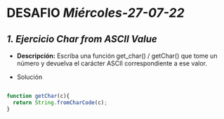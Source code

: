 # DESAFIO *Miércoles-27-07-22*




## *1. Ejercicio Char from ASCII Value*

- **Descripción:**
  Escriba una función get_char() / getChar() que tome un número y devuelva el carácter ASCII correspondiente a ese valor.
  
- Solución

```javascript

function getChar(c){
  return String.fromCharCode(c);
}
```
